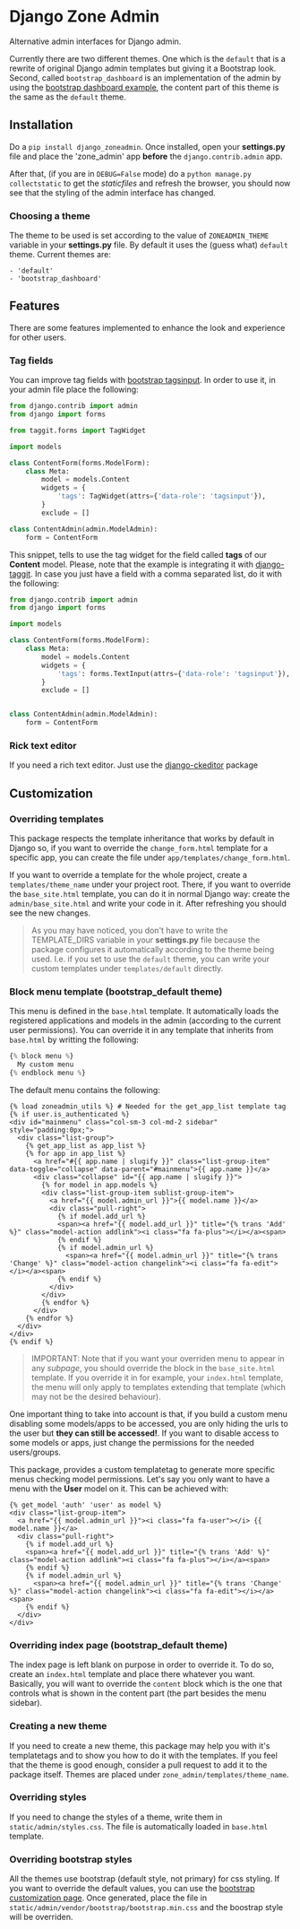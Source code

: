 # Django Zone Admin
Alternative admin interfaces for Django admin.

Currently there are two different themes. One which is the `default` that is a rewrite of original Django admin templates but giving it a Bootstrap look. Second, called `bootstrap_dashboard` is an implementation of the admin by using the [bootstrap dashboard example](http://getbootstrap.com/examples/dashboard/), the content part of this theme is the same as the `default` theme.

## Installation

Do a `pip install django_zoneadmin`. Once installed, open your **settings.py** file and place the 'zone_admin' app **before** the `django.contrib.admin` app.

After that, (if you are in `DEBUG=False` mode) do a `python manage.py collectstatic` to get the _staticfiles_ and refresh the browser, you should now see that the styling of the admin interface has changed.


### Choosing a theme

The theme to be used is set according to the value of `ZONEADMIN_THEME` variable in your **settings.py** file. By default it uses the (guess what) `default` theme. Current themes are:

    - 'default'
    - 'bootstrap_dashboard'



## Features

There are some features implemented to enhance the look and experience for other users.

### Tag fields

You can improve tag fields with [bootstrap tagsinput](http://timschlechter.github.io/bootstrap-tagsinput/examples/). In order to use it, in your admin file place the following:

```python
from django.contrib import admin
from django import forms

from taggit.forms import TagWidget

import models

class ContentForm(forms.ModelForm):
    class Meta:
        model = models.Content
        widgets = {
            'tags': TagWidget(attrs={'data-role': 'tagsinput'}),
        }
        exclude = []

class ContentAdmin(admin.ModelAdmin):
    form = ContentForm
```



This snippet, tells to use the tag widget for the field called **tags** of our **Content** model. Please, note that the example is integrating it with [django-taggit](https://github.com/alex/django-taggit). In case you just have a field with a comma separated list, do it with the following:


```python
from django.contrib import admin
from django import forms

import models

class ContentForm(forms.ModelForm):
    class Meta:
        model = models.Content
        widgets = {
            'tags': forms.TextInput(attrs={'data-role': 'tagsinput'}),
        }
        exclude = []


class ContentAdmin(admin.ModelAdmin):
    form = ContentForm
```


### Rick text editor

If you need a rich text editor. Just use the [django-ckeditor](https://github.com/django-ckeditor/django-ckeditor) package


## Customization

### Overriding templates

This package respects the template inheritance that works by default in Django so, if you want to override the `change_form.html` template for a specific app, you can create the file under `app/templates/change_form.html`.

If you want to override a template for the whole project, create a `templates/theme_name` under your project root. There, if you want to override the `base_site.html` template, you can do it in normal Django way: create the `admin/base_site.html` and write your code in it. After refreshing you should see the new changes.

> As you may have noticed, you don't have to write the TEMPLATE_DIRS variable in your **settings.py** file because the package configures it automatically according to the theme being used. I.e. if you set to use the `default` theme, you can write your custom templates under `templates/default` directly.

### Block menu template (bootstrap_default theme)

This menu is defined in the `base.html` template. It automatically loads the registered applications and models in the admin (according to the current user permissions). You can override it in any template that inherits from `base.html` by writting the following:

```python
{% block menu %}
  My custom menu
{% endblock menu %}
```

The default menu contains the following:

```Django
{% load zoneadmin_utils %} # Needed for the get_app_list template tag
{% if user.is_authenticated %}
<div id="mainmenu" class="col-sm-3 col-md-2 sidebar" style="padding:0px;">
  <div class="list-group">
    {% get_app_list as app_list %}
    {% for app in app_list %}
      <a href="#{{ app.name | slugify }}" class="list-group-item" data-toggle="collapse" data-parent="#mainmenu">{{ app.name }}</a>
      <div class="collapse" id="{{ app.name | slugify }}">
        {% for model in app.models %}
        <div class="list-group-item sublist-group-item">
          <a href="{{ model.admin_url }}">{{ model.name }}</a>
          <div class="pull-right">
            {% if model.add_url %}
            <span><a href="{{ model.add_url }}" title="{% trans 'Add' %}" class="model-action addlink"><i class="fa fa-plus"></i></a><span>
            {% endif %}
            {% if model.admin_url %}
              <span><a href="{{ model.admin_url }}" title="{% trans 'Change' %}" class="model-action changelink"><i class="fa fa-edit"></i></a><span>
            {% endif %}
          </div>
        </div>
        {% endfor %}
      </div>
    {% endfor %}
  </div>
</div>
{% endif %}
```

> IMPORTANT: Note that if you want your overriden menu to appear in any _subpage_, you should override the block in the `base_site.html` template. If you override it in for example, your `index.html` template, the menu will only apply to templates extending that template (which may not be the desired behaviour).

One important thing to take into account is that, if you build a custom menu disabling some models/apps to be accessed, you are only hiding the urls to the user but **they can still be accessed!**. If you want to disable access to some models or apps, just change the permissions for the needed users/groups.

This package, provides a custom templatetag to generate more specific menus checking model permissions. Let's say you only want to have a menu with the **User** model on it. This can be achieved with:

```Django
{% get_model 'auth' 'user' as model %}
<div class="list-group-item">
  <a href="{{ model.admin_url }}"><i class="fa fa-user"></i> {{ model.name }}</a>
  <div class="pull-right">
    {% if model.add_url %}
    <span><a href="{{ model.add_url }}" title="{% trans 'Add' %}" class="model-action addlink"><i class="fa fa-plus"></i></a><span>
    {% endif %}
    {% if model.admin_url %}
      <span><a href="{{ model.admin_url }}" title="{% trans 'Change' %}" class="model-action changelink"><i class="fa fa-edit"></i></a><span>
    {% endif %}
  </div>
</div>
```

### Overriding index page (bootstrap_default theme)

The index page is left blank on purpose in order to override it. To do so, create an `index.html` template and place there whatever you want. Basically, you will want to override the `content` block which is the one that controls what is shown in the content part (the part besides the menu sidebar).


### Creating a new theme

If you need to create a new theme, this package may help you with it's templatetags and to show you how to do it with the templates. If you feel that the theme is good enough, consider a pull request to add it to the package itself. Themes are placed under `zone_admin/templates/theme_name`.

### Overriding styles

If you need to change the styles of a theme, write them in `static/admin/styles.css`. The file is automatically loaded in `base.html` template.

### Overriding bootstrap styles

All the themes use bootstrap (default style, not primary) for css styling. If you want to override the default values, you can use the [bootstrap customization page](http://getbootstrap.com/customize/). Once generated, place the file in `static/admin/vendor/bootstrap/bootstrap.min.css` and the boostrap style will be overriden.
